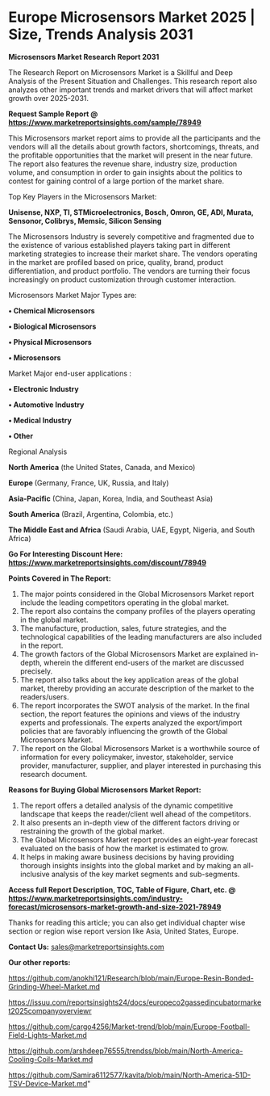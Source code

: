 # Europe Microsensors Market 2025 | Size, Trends Analysis 2031

<strong>Microsensors Market Research Report 2031</strong>

The Research Report on Microsensors Market is a Skillful and Deep Analysis of the Present Situation and Challenges. This research report also analyzes other important trends and market drivers that will affect market growth over 2025-2031.

<strong>Request Sample Report @ <a href=https://www.marketreportsinsights.com/sample/78949>https://www.marketreportsinsights.com/sample/78949</a></strong>

This Microsensors market report aims to provide all the participants and the vendors will all the details about growth factors, shortcomings, threats, and the profitable opportunities that the market will present in the near future. The report also features the revenue share, industry size, production volume, and consumption in order to gain insights about the politics to contest for gaining control of a large portion of the market share.

Top Key Players in the Microsensors Market:

<strong>Unisense, NXP, TI, STMicroelectronics, Bosch, Omron, GE, ADI, Murata, Sensonor, Colibrys, Memsic, Silicon Sensing</strong>

The Microsensors Industry is severely competitive and fragmented due to the existence of various established players taking part in different marketing strategies to increase their market share. The vendors operating in the market are profiled based on price, quality, brand, product differentiation, and product portfolio. The vendors are turning their focus increasingly on product customization through customer interaction.

Microsensors Market Major Types are:

<strong>• Chemical Microsensors

• Biological Microsensors

• Physical Microsensors

• Microsensors</strong>

Market Major end-user applications :

<strong>• Electronic Industry

• Automotive Industry

• Medical Industry

• Other</strong>

Regional Analysis

</u><strong><b>North America</b></strong> (the United States, Canada, and Mexico)

<strong><b>Europe </b></strong>(Germany, France, UK, Russia, and Italy)

<strong><b>Asia-Pacific</b></strong> (China, Japan, Korea, India, and Southeast Asia)

<strong><b>South America</b></strong> (Brazil, Argentina, Colombia, etc.)

<strong><b>The Middle East and Africa</b></strong> (Saudi Arabia, UAE, Egypt, Nigeria, and South Africa)

<strong>Go For Interesting Discount Here: <a href=https://www.marketreportsinsights.com/discount/78949>https://www.marketreportsinsights.com/discount/78949</a></strong>

<strong>Points Covered in The Report:</strong>
<ol>
  <li>The major points considered in the Global Microsensors Market report include the leading competitors operating in the global market.</li>
  <li>The report also contains the company profiles of the players operating in the global market.</li>
  <li>The manufacture, production, sales, future strategies, and the technological capabilities of the leading manufacturers are also included in the report.</li>
  <li>The growth factors of the Global Microsensors Market are explained in-depth, wherein the different end-users of the market are discussed precisely.</li>
  <li>The report also talks about the key application areas of the global market, thereby providing an accurate description of the market to the readers/users.</li>
  <li>The report incorporates the SWOT analysis of the market. In the final section, the report features the opinions and views of the industry experts and professionals. The experts analyzed the export/import policies that are favorably influencing the growth of the Global Microsensors Market.</li>
  <li>The report on the Global Microsensors Market is a worthwhile source of information for every policymaker, investor, stakeholder, service provider, manufacturer, supplier, and player interested in purchasing this research document.</li>
</ol>
<strong>Reasons for Buying Global Microsensors Market Report:</strong>

<ol>
  <li>The report offers a detailed analysis of the dynamic competitive landscape that keeps the reader/client well ahead of the competitors.</li>
  <li>It also presents an in-depth view of the different factors driving or restraining the growth of the global market.</li>
  <li>The Global Microsensors Market report provides an eight-year forecast evaluated on the basis of how the market is estimated to grow.</li>
  <li>It helps in making aware business decisions by having providing thorough insights insights into the global market and by making an all-inclusive analysis of the key market segments and sub-segments.</li>
</ol>
<strong>Access full Report Description, TOC, Table of Figure, Chart, etc. @ <a href=https://www.marketreportsinsights.com/industry-forecast/microsensors-market-growth-and-size-2021-78949>https://www.marketreportsinsights.com/industry-forecast/microsensors-market-growth-and-size-2021-78949</a></strong>


Thanks for reading this article; you can also get individual chapter wise section or region wise report version like Asia, United States, Europe.

<strong>Contact Us:</strong>
sales@marketreportsinsights.com

<strong>Our other reports:</strong>

<a href=https://github.com/anokhi121/Research/blob/main/Europe-Resin-Bonded-Grinding-Wheel-Market.md>https://github.com/anokhi121/Research/blob/main/Europe-Resin-Bonded-Grinding-Wheel-Market.md</a>

<a href=https://issuu.com/reportsinsights24/docs/europeco2gassedincubatormarket2025companyoverviewr>https://issuu.com/reportsinsights24/docs/europeco2gassedincubatormarket2025companyoverviewr</a>

<a href=https://github.com/cargo4256/Market-trend/blob/main/Europe-Football-Field-Lights-Market.md>https://github.com/cargo4256/Market-trend/blob/main/Europe-Football-Field-Lights-Market.md</a>

<a href=https://github.com/arshdeep76555/trendss/blob/main/North-America-Cooling-Coils-Market.md>https://github.com/arshdeep76555/trendss/blob/main/North-America-Cooling-Coils-Market.md</a>

<a href=https://github.com/Samira6112577/kavita/blob/main/North-America-51D-TSV-Device-Market.md>https://github.com/Samira6112577/kavita/blob/main/North-America-51D-TSV-Device-Market.md</a>"
